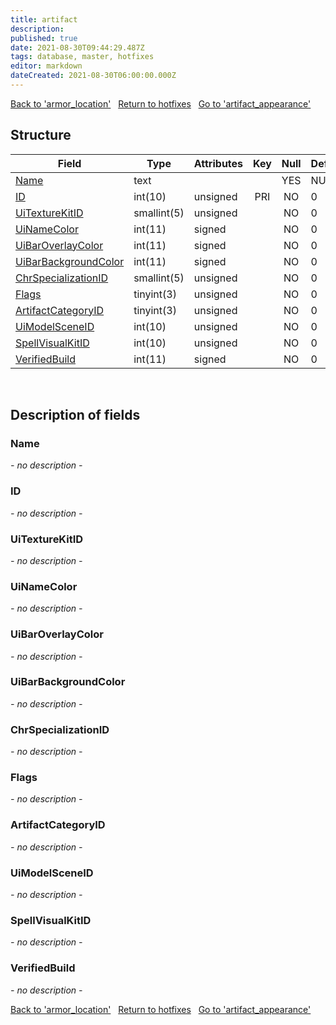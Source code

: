 ```yaml
---
title: artifact
description: 
published: true
date: 2021-08-30T09:44:29.487Z
tags: database, master, hotfixes
editor: markdown
dateCreated: 2021-08-30T06:00:00.000Z
---
```


<a href="https://dev.trinitycore.info/en/database/master/hotfixes/armor_location" class="mt-5 v-btn v-btn--depressed v-btn--flat v-btn--outlined theme--light v-size--default darkblue--text text--lighten-3"><span class="v-btn__content"><i aria-hidden="true" class="v-icon notranslate v-icon--left mdi mdi-arrow-left theme--light"></i><span>Back to 'armor_location'</span></span></a>&nbsp;&nbsp;&nbsp;<a href="https://dev.trinitycore.info/en/database/master/hotfixes/home" class="mt-5 v-btn v-btn--depressed v-btn--flat v-btn--outlined theme--light v-size--default darkblue--text text--lighten-3"><span class="v-btn__content"><i aria-hidden="true" class="v-icon notranslate v-icon--left mdi mdi-home-outline theme--light"></i><span>Return to hotfixes</span></span></a>&nbsp;&nbsp;&nbsp;<a href="https://dev.trinitycore.info/en/database/master/hotfixes/artifact_appearance" class="mt-5 v-btn v-btn--depressed v-btn--flat v-btn--outlined theme--light v-size--default darkblue--text text--lighten-3"><span class="v-btn__content"><span>Go to 'artifact_appearance'</span><i aria-hidden="true" class="v-icon notranslate v-icon--right mdi mdi-arrow-right theme--light"></i></span></a>

## Structure

| Field | Type | Attributes | Key | Null | Default | Extra | Comment |
| --- | --- | --- | :---: | :---: | --- | --- | --- |
| [Name](#Name) | text |  |  | YES | NULL |  |  |
| [ID](#ID) | int(10) | unsigned | PRI | NO | 0 |  |  |
| [UiTextureKitID](#UiTextureKitID) | smallint(5) | unsigned |  | NO | 0 |  |  |
| [UiNameColor](#UiNameColor) | int(11) | signed |  | NO | 0 |  |  |
| [UiBarOverlayColor](#UiBarOverlayColor) | int(11) | signed |  | NO | 0 |  |  |
| [UiBarBackgroundColor](#UiBarBackgroundColor) | int(11) | signed |  | NO | 0 |  |  |
| [ChrSpecializationID](#ChrSpecializationID) | smallint(5) | unsigned |  | NO | 0 |  |  |
| [Flags](#Flags) | tinyint(3) | unsigned |  | NO | 0 |  |  |
| [ArtifactCategoryID](#ArtifactCategoryID) | tinyint(3) | unsigned |  | NO | 0 |  |  |
| [UiModelSceneID](#UiModelSceneID) | int(10) | unsigned |  | NO | 0 |  |  |
| [SpellVisualKitID](#SpellVisualKitID) | int(10) | unsigned |  | NO | 0 |  |  |
| [VerifiedBuild](#VerifiedBuild) | int(11) | signed |  | NO | 0 |  |  |
&nbsp;
## Description of fields

### Name
*- no description -*
&nbsp;

### ID
*- no description -*
&nbsp;

### UiTextureKitID
*- no description -*
&nbsp;

### UiNameColor
*- no description -*
&nbsp;

### UiBarOverlayColor
*- no description -*
&nbsp;

### UiBarBackgroundColor
*- no description -*
&nbsp;

### ChrSpecializationID
*- no description -*
&nbsp;

### Flags
*- no description -*
&nbsp;

### ArtifactCategoryID
*- no description -*
&nbsp;

### UiModelSceneID
*- no description -*
&nbsp;

### SpellVisualKitID
*- no description -*
&nbsp;

### VerifiedBuild
*- no description -*
&nbsp;

<a href="https://dev.trinitycore.info/en/database/master/hotfixes/armor_location" class="mt-5 v-btn v-btn--depressed v-btn--flat v-btn--outlined theme--light v-size--default darkblue--text text--lighten-3"><span class="v-btn__content"><i aria-hidden="true" class="v-icon notranslate v-icon--left mdi mdi-arrow-left theme--light"></i><span>Back to 'armor_location'</span></span></a>&nbsp;&nbsp;&nbsp;<a href="https://dev.trinitycore.info/en/database/master/hotfixes/home" class="mt-5 v-btn v-btn--depressed v-btn--flat v-btn--outlined theme--light v-size--default darkblue--text text--lighten-3"><span class="v-btn__content"><i aria-hidden="true" class="v-icon notranslate v-icon--left mdi mdi-home-outline theme--light"></i><span>Return to hotfixes</span></span></a>&nbsp;&nbsp;&nbsp;<a href="https://dev.trinitycore.info/en/database/master/hotfixes/artifact_appearance" class="mt-5 v-btn v-btn--depressed v-btn--flat v-btn--outlined theme--light v-size--default darkblue--text text--lighten-3"><span class="v-btn__content"><span>Go to 'artifact_appearance'</span><i aria-hidden="true" class="v-icon notranslate v-icon--right mdi mdi-arrow-right theme--light"></i></span></a>

